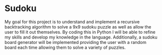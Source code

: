 # Sudoku
My goal for this project is to understand and implement a recursive backtracking algorithm to solve a 9x9 sudoku puzzle as well as allow the user to fill it out themselves. By coding this in Python I will be able to refine my skills and develop my knowledge in the language. Additionally, a sudoku board generator will be implemented providing the user with a random board each time allowing them to solve a variety of puzzles.
